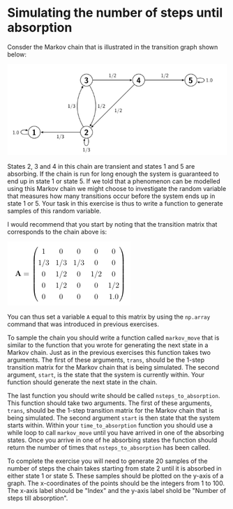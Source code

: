 # Simulating the number of steps until absorption

Consder the Markov chain that is illustrated in the transition graph shown below:

![](chain.png)

States 2, 3 and 4 in this chain are transient and states 1 and 5 are absorbing.  If the chain is run for long enough the system is guaranteed to end up in state 1 or state 5.  If we told that a phenomenon can be modelled using this Markov chain we might choose to investigate the random variable that measures how many transitions occur before the system ends up in state 1 or 5.  Your task in this exercise is thus to write a function to generate samples of this random variable.

I would recommend that you start by noting that the transition matrix that corresponds to the chain above is:

![](matrix.png)

You can thus set a variable `A` equal to this matrix by using the `np.array` command that was introduced in previous exercises.

To sample the chain you should write a function called `markov_move` that is similar to the function that you wrote for generating the next state in a Markov chain.  Just as in the previous exercises this function takes two arguments.  The first of these arguments, `trans`, should be the 1-step transition matrix for the Markov chain that is being simulated.  The second argument, `start`, is the state that the system is currently within.  Your function should generate the next state in the chain.

The last function you should write should be called `nsteps_to_absorption`.  This function should take two arguments.  The first of these arguments, `trans`, should be the 1-step transition matrix for the Markov chain that is being simulated.  The second argument `start` is then state that the system starts within. Within your `time_to_absorption` function you should use a while loop to call `markov_move` until you have arrived in one of the absorbing states.  Once you arrive in one of he absorbing states the function should return the number of times that `nsteps_to_absorption` has been called.

To complete the exercise you will need to generate 20 samples of the number of steps the chain takes starting from state 2 until it is absorbed in either state 1 or state 5.  These samples should be plotted on the y-axis of a graph.  The x-coordinates of the points should be the integers from 1 to 100.  The x-axis label should be "Index" and the y-axis label shold be "Number of steps till absorption". 
